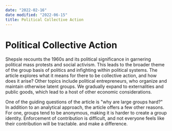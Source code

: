 ```yaml
---
date: "2022-02-16"
date modified: "2022-06-15"
title: Political Collective Action
---
```


# Political Collective Action
Shepsle recounts the 1960s and its political significance in garnering political mass protests and social activism. This leads to the broader theme of the group basis of politics and infighting within political systems. The article explores what it means for there to be collective action, and how does it arise? Other topics include political entrepreneurs, who organize and maintain otherwise latent groups. We gradually expand to externalities and public goods, which lead to a host of other economic considerations.

One of the guiding questions of the article is "why are large groups hard?" In addition to an analytical approach, the article offers a few other reasons. For one, groups tend to be anonymous, making it is harder to create a group identity. Enforcement of contribution is difficult, and not everyone feels like their contribution will be tractable. and make a difference.
